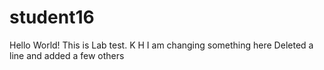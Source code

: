 # student16
Hello World!
This is Lab test.
K H
I am changing something here
Deleted a line and added a few others